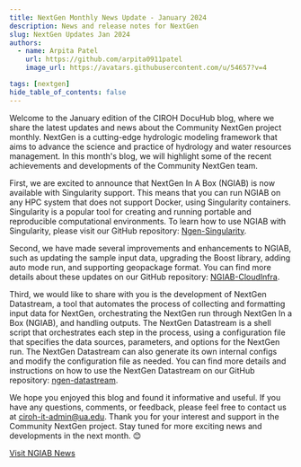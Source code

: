 ```yaml
---
title: NextGen Monthly News Update - January 2024
description: News and release notes for NextGen
slug: NextGen Updates Jan 2024
authors:
  - name: Arpita Patel
    url: https://github.com/arpita0911patel
    image_url: https://avatars.githubusercontent.com/u/54657?v=4

tags: [nextgen]
hide_table_of_contents: false
---
```

Welcome to the January edition of the CIROH DocuHub blog, where we share the latest updates and news about the Community NextGen project monthly. NextGen is a cutting-edge hydrologic modeling framework that aims to advance the science and practice of hydrology and water resources management. In this month's blog, we will highlight some of the recent achievements and developments of the Community NextGen team.

First, we are excited to announce that NextGen In A Box (NGIAB) is now available with Singularity support. This means that you can run NGIAB on any HPC system that does not support Docker, using Singularity containers. Singularity is a popular tool for creating and running portable and reproducible computational environments. To learn how to use NGIAB with Singularity, please visit our GitHub repository: [Ngen-Singularity](https://github.com/CIROH-UA/Ngen-Singularity).

Second, we have made several improvements and enhancements to NGIAB, such as updating the sample input data, upgrading the Boost library, adding auto mode run, and supporting geopackage format. You can find more details about these updates on our GitHub repository: [NGIAB-CloudInfra](https://github.com/CIROH-UA/NGIAB-CloudInfra).

Third, we would like to share with you is the development of NextGen Datastream, a tool that automates the process of collecting and formatting input data for NextGen, orchestrating the NextGen run through NextGen In a Box (NGIAB), and handling outputs. The NextGen Datastream is a shell script that orchestrates each step in the process, using a configuration file that specifies the data sources, parameters, and options for the NextGen run. The NextGen Datastream can also generate its own internal configs and modify the configuration file as needed. You can find more details and instructions on how to use the NextGen Datastream on our GitHub repository: [ngen-datastream](https://github.com/CIROH-UA/ngen-datastream/blob/main/README.md).

We hope you enjoyed this blog and found it informative and useful. If you have any questions, comments, or feedback, please feel free to contact us at ciroh-it-admin@ua.edu. Thank you for your interest and support in the Community NextGen project. Stay tuned for more exciting news and developments in the next month. 😊

[Visit NGIAB News](/docs/products/nextgeninaboxDocker/news)